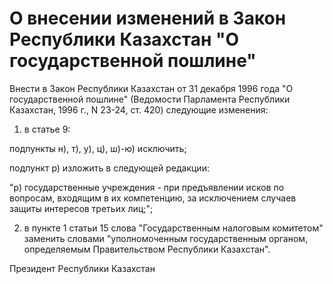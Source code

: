 # О внесении изменений в Закон Республики Казахстан "О государственной пошлине"

Внести в Закон Республики Казахстан от 31 декабря 1996 года "О государственной пошлине" (Ведомости Парламента Республики Казахстан, 1996 г., N 23-24, ст. 420) следующие изменения:

1) в статье 9:

подпункты н), т), у), ц), ш)-ю) исключить;

подпункт р) изложить в следующей редакции:

"р) государственные учреждения - при предъявлении исков по вопросам, входящим в их компетенцию, за исключением случаев защиты интересов третьих лиц;";

2) в пункте 1 статьи 15 слова "Государственным налоговым комитетом" заменить словами "уполномоченным государственным органом, определяемым Правительством Республики Казахстан".

Президент Республики Казахстан

